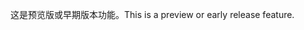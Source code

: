 <span data-ttu-id="2d193-101">这是预览版或早期版本功能。</span><span class="sxs-lookup"><span data-stu-id="2d193-101">This is a preview or early release feature.</span></span>